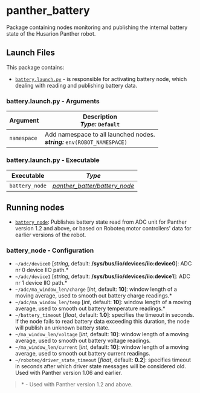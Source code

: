 # panther_battery

Package containing nodes monitoring and publishing the internal battery state of the Husarion Panther robot.

## Launch Files

This package contains:

- [`battery.launch.py`](#batterylaunchpy---arguments) - is responsible for activating battery node, which dealing with reading and publishing battery data.

### battery.launch.py - Arguments

| Argument    | Description <br/> ***Type:*** `Default`                                         |
| ----------- | ------------------------------------------------------------------------------- |
| `namespace` | Add namespace to all launched nodes. <br/> ***string:*** `env(ROBOT_NAMESPACE)` |

### battery.launch.py - Executable

| Executable     | *Type*                             |
| -------------- | ---------------------------------- |
| `battery_node` | [*panther_batter/battery_node*](.) |

## Running nodes

- [`battery_node`](#battery_node---configuration): Publishes battery state read from ADC unit for Panther version 1.2 and above, or based on Roboteq motor controllers' data for earlier versions of the robot.

### battery_node - Configuration

- `~/adc/device0` [*string*, default: **/sys/bus/iio/devices/iio:device0**]: ADC nr 0 device IIO path.*
- `~/adc/device1` [*string*, default: **/sys/bus/iio/devices/iio:device1**]: ADC nr 1 device IIO path.*
- `~/adc/ma_window_len/charge` [*int*, default: **10**]: window length of a moving average, used to smooth out battery charge readings.*
- `~/adc/ma_window_len/temp` [*int*, default: **10**]: window length of a moving average, used to smooth out battery temperature readings.*
- `~/battery_timeout` [*float*, default: **1.0**]: specifies the timeout in seconds. If the node fails to read battery data exceeding this duration, the node will publish an unknown battery state.
- `~/ma_window_len/voltage` [*int*, default: **10**]: window length of a moving average, used to smooth out battery voltage readings.
- `~/ma_window_len/current` [*int*, default: **10**]: window length of a moving average, used to smooth out battery current readings.
- `~/roboteq/driver_state_timeout` [*float*, default: **0.2**]: specifies timeout in seconds after which driver state messages will be considered old. Used with Panther version 1.06 and earlier.

> \* - Used with Panther version 1.2 and above.
